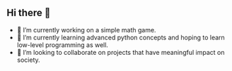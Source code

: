 ## Hi there 👋

- 🔭 I’m currently working on a simple math game.
- 🌱 I’m currently learning advanced python concepts and hoping to learn low-level programming as well.
- 👯 I’m looking to collaborate on projects that have meaningful impact on society.


<!--
**ujvalN/ujvalN** is a ✨ _special_ ✨ repository because its `README.md` (this file) appears on your GitHub profile.

Here are some ideas to get you started:



- 🤔 I’m looking for help with ...
- 💬 Ask me about ...

- 😄 Pronouns: ...
- ⚡ Fun fact: ...
-->
